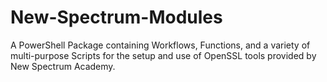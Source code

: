 # New-Spectrum-Modules
A PowerShell Package containing Workflows, Functions, and a variety of multi-purpose Scripts for the setup and use of OpenSSL tools provided by New Spectrum Academy.
